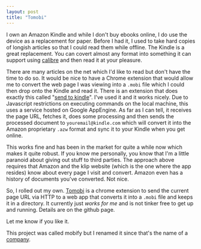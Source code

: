 ```yaml
---
layout: post
title: "Tomobi"
---
```


I own an Amazon Kindle and while I don't buy ebooks online, I do use the device as a replacement for paper. Before I had it, I used to take hard copies of longish articles so that I could read them while offline. The Kindle is a great replacement. You can covert almost any format into something it can support using [calibre](http://calibre-ebook.com/) and then read it at your pleasure. 

There are many articles on the net which I'd like to read but don't have the time to do so. It would be nice to have a Chrome extension that would allow me to convert the web page I was viewing into a `.mobi` file which I could then drop onto the Kindle and read it. There is an extension that does exactly this called "[send to kindle](https://chrome.google.com/webstore/detail/ipkfnchcgalnafehpglfbommidgmalan)". I've used it and it works nicely. Due to Javascript restrictions on executing commands on the local machine, this uses a service hosted on Google AppEngine. As far as I can tell, it receives the page URL, fetches it, does some processing and then sends the processed document to `youremail@kindle.com` which will convert it into the Amazon proprietary `.azw` format and sync it to your Kindle when you get online. 

This works fine and has been in the market for quite a while now which makes it quite robust. If you know me personally, you know that I'm a little paranoid about giving out stuff to third parties. The approach above requires that Amazon and the klip website (which is the one where the app resides) know about every page I visit and convert. Amazon even has a history of documents you've converted. Not nice. 

So, I rolled out my own. [Tomobi](https://github.com/nibrahim/tomobi) is a chrome extension to send the current page URL via HTTP to a web app that converts it into a `.mobi` file and keeps it in a directory. It currently just *works for me* and is not tinker free to get up and running. Details are on the github page. 

Let me know if you like it. 

This project was called mobify but I renamed it since that's the name of a [company](http://mobify.com/).
